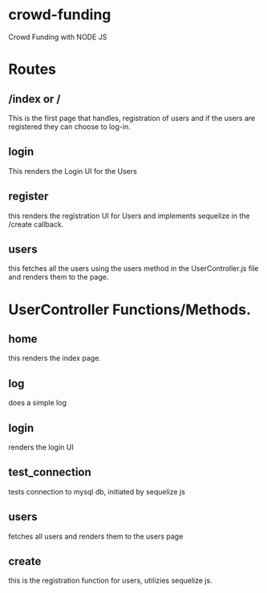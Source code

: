 # crowd-funding
Crowd Funding with NODE JS

# Routes

## /index or /

  This is the first page that handles, registration of users and if the users are registered they can choose to log-in.

## login

  This renders the Login UI for the Users
  
## register

  this renders the registration UI for Users and implements sequelize in the /create callback.
  
## users

  this fetches all the users using the users method in the UserController.js file and renders them to the page.
  
 # UserController Functions/Methods.
 
 ## home
 
  this renders the index page.
 
 ## log
 
  does a simple log
 
 ## login
 
  renders the login UI
 
 ## test_connection
 
  tests connection to mysql db, initiated by sequelize js
 
 ## users
 
  fetches all users and renders them to the users page 
 
 ## create
 
  this is the registration function for users, utilizies sequelize js.
  


